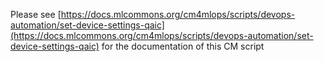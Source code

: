 Please see [https://docs.mlcommons.org/cm4mlops/scripts/devops-automation/set-device-settings-qaic](https://docs.mlcommons.org/cm4mlops/scripts/devops-automation/set-device-settings-qaic) for the documentation of this CM script
